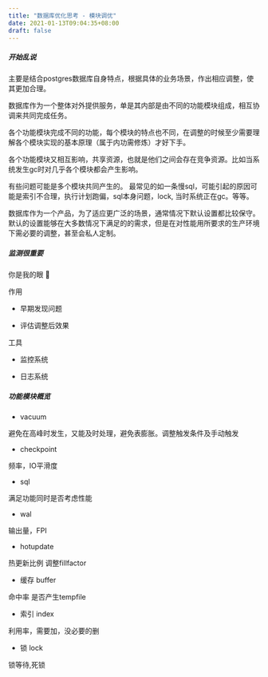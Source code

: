 ```yaml
---
title: "数据库优化思考 - 模块调优"
date: 2021-01-13T09:04:35+08:00
draft: false
---
```


##### 开始乱说

主要是结合postgres数据库自身特点，根据具体的业务场景，作出相应调整，使其更加合理。

数据库作为一个整体对外提供服务，单是其内部是由不同的功能模块组成，相互协调来共同完成任务。

各个功能模块完成不同的功能，每个模块的特点也不同，在调整的时候至少需要理解各个模块实现的基本原理（属于内功需修炼）才好下手。

各个功能模块又相互影响，共享资源，也就是他们之间会存在竞争资源。比如当系统发生gc时对几乎各个模块都会产生影响。

有些问题可能是多个模块共同产生的。 最常见的如一条慢sql，可能引起的原因可能是索引不合理，执行计划跑偏，sql本身问题，lock, 当时系统正在gc。等等。

数据库作为一个产品，为了适应更广泛的场景，通常情况下默认设置都比较保守。默认的设置能够在大多数情况下满足的的需求，但是在对性能用所要求的生产环境下需必要的调整，甚至会私人定制。

##### 监测很重要

你是我的眼 👀

作用

- 早期发现问题

- 评估调整后效果

工具

- 监控系统

- 日志系统


##### 功能模块概览 

- vacuum

避免在高峰时发生，又能及时处理，避免表膨胀。调整触发条件及手动触发

- checkpoint

频率，IO平滑度

- sql

满足功能同时是否考虑性能

- wal

输出量，FPI

- hotupdate 

热更新比例 调整fillfactor

- 缓存 buffer 

命中率 是否产生tempfile

- 索引 index

利用率，需要加，没必要的删

- 锁 lock

锁等待,死锁
 
